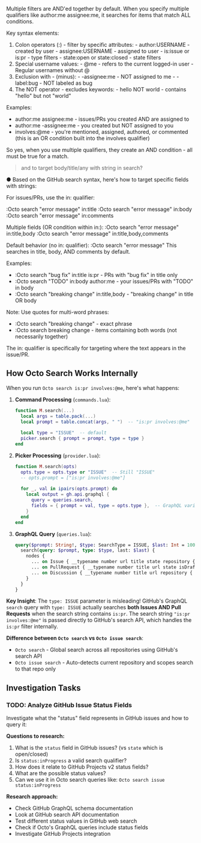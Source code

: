  Multiple filters are AND'ed together by default. When you specify multiple qualifiers like author:me assignee:me, it searches for items that match ALL conditions.

  Key syntax elements:

  1. Colon operators (:) - filter by specific attributes:
    - author:USERNAME - created by user
    - assignee:USERNAME - assigned to user
    - is:issue or is:pr - type filters
    - state:open or state:closed - state filters
  2. Special username values:
    - @me - refers to the current logged-in user
    - Regular usernames without @
  3. Exclusion with - (minus):
    - -assignee:me - NOT assigned to me
    - -label:bug - NOT labeled as bug
  4. The NOT operator - excludes keywords:
    - hello NOT world - contains "hello" but not "world"

  Examples:
  - author:me assignee:me - issues/PRs you created AND are assigned to
  - author:me -assignee:me - you created but NOT assigned to you
  - involves:@me - you're mentioned, assigned, authored, or commented (this is an OR condition built into the involves qualifier)

  So yes, when you use multiple qualifiers, they create an AND condition - all must be true for a match.

> and to target body/title/any with string in search?

● Based on the GitHub search syntax, here's how to target specific fields with strings:

  For issues/PRs, use the in: qualifier:

  :Octo search "error message" in:title
  :Octo search "error message" in:body
  :Octo search "error message" in:comments

  Multiple fields (OR condition within in:):
  :Octo search "error message" in:title,body
  :Octo search "error message" in:title,body,comments

  Default behavior (no in: qualifier):
  :Octo search "error message"
  This searches in title, body, AND comments by default.

  Examples:
  - :Octo search "bug fix" in:title is:pr - PRs with "bug fix" in title only
  - :Octo search "TODO" in:body author:me - your issues/PRs with "TODO" in body
  - :Octo search "breaking change" in:title,body - "breaking change" in title OR body

  Note: Use quotes for multi-word phrases:
  - :Octo search "breaking change" - exact phrase
  - :Octo search breaking change - items containing both words (not necessarily together)

  The in: qualifier is specifically for targeting where the text appears in the issue/PR.

## How Octo Search Works Internally

When you run `Octo search is:pr involves:@me`, here's what happens:

1. **Command Processing** (`commands.lua`):
   ```lua
   function M.search(...)
     local args = table.pack(...)
     local prompt = table.concat(args, " ")  -- "is:pr involves:@me"
     
     local type = "ISSUE"  -- default
     picker.search { prompt = prompt, type = type }
   end
   ```

2. **Picker Processing** (`provider.lua`):
   ```lua
   function M.search(opts)
     opts.type = opts.type or "ISSUE"  -- Still "ISSUE" 
     -- opts.prompt = ["is:pr involves:@me"]
     
     for _, val in ipairs(opts.prompt) do
       local output = gh.api.graphql {
         query = queries.search,
         fields = { prompt = val, type = opts.type },  -- GraphQL variables
       }
     end
   end
   ```

3. **GraphQL Query** (`queries.lua`):
   ```graphql
   query($prompt: String!, $type: SearchType = ISSUE, $last: Int = 100) {
     search(query: $prompt, type: $type, last: $last) {
       nodes {
         ... on Issue { __typename number url title state repository { nameWithOwner } }
         ... on PullRequest { __typename number title url state isDraft repository { nameWithOwner } }
         ... on Discussion { __typename number title url repository { nameWithOwner } }
       }
     }
   }
   ```

**Key Insight**: The `type: ISSUE` parameter is misleading! GitHub's GraphQL `search` query with `type: ISSUE` actually searches **both Issues AND Pull Requests** when the search string contains `is:pr`. The search string `"is:pr involves:@me"` is passed directly to GitHub's search API, which handles the `is:pr` filter internally.

**Difference between `Octo search` vs `Octo issue search`**:
- `Octo search` - Global search across all repositories using GitHub's search API
- `Octo issue search` - Auto-detects current repository and scopes search to that repo only

## Investigation Tasks

### TODO: Analyze GitHub Issue Status Fields

Investigate what the "status" field represents in GitHub issues and how to query it:

**Questions to research:**
1. What is the `status` field in GitHub issues? (vs `state` which is open/closed)
2. Is `status:inProgress` a valid search qualifier?
3. How does it relate to GitHub Projects v2 status fields?
4. What are the possible status values?
5. Can we use it in Octo search queries like: `Octo search issue status:inProgress`

**Research approach:**
- Check GitHub GraphQL schema documentation
- Look at GitHub search API documentation  
- Test different status values in GitHub web search
- Check if Octo's GraphQL queries include status fields
- Investigate GitHub Projects integration
